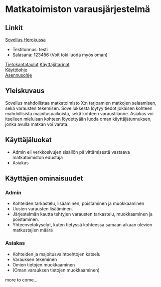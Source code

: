 <h1> Matkatoimiston varausjärjestelmä </h1>
   

   <h2> Linkit </h2>
   
  [Sovellus Herokussa](https://tsoha-matkatoimisto.herokuapp.com/)  
  * Testitunnus: testi 
  * Salasana: 123456 (Voit toki luoda myös oman)  
    
  [Tietokantataulut](https://github.com/pajaz/tsoha-matkatoimisto/blob/master/documentation/Tietokantataulut(2nd_draft).pdf)  
  [Käyttäjätarinat](https://github.com/pajaz/tsoha-matkatoimisto/blob/master/documentation/userstories.md)   
  [Käyttöohje](https://github.com/pajaz/tsoha-matkatoimisto/blob/master/documentation/kayttohje.md)  
  [Asennusohje](https://github.com/pajaz/tsoha-matkatoimisto/blob/master/documentation/asennusohje.md)  
  
   <h2> Yleiskuvaus </h2>

   Sovellus mahdollistaa matkatoimisto X:n tarjoamien matkojen selaamisen, sekä varausten tekemisen. Sovelluksesta löytyy tiedot jokaisen kohteen mahdollisista majoituspaikoista, sekä kohteen varaustilanne. Asiakas voi itselleen mieluisan kohteen löydettyään luoda oman käyttäjätunnuksen, jonka avulla matkan voi varata.

  <h2> Käyttäjäluokat </h2>
  
  * Admin eli verkkosivujen sisällön päivittämisestä vastaava matkatoimiston edustaja
  * Asiakas

  <h2> Käyttäjien ominaisuudet </h2>
   
   <h3> Admin </h3>
   
   * Kohteiden tarkastelu, lisääminen, poistaminen ja muokkaaminen
   * Uusien varausten lisääminen.
   * Järjestelmän kautta tehtyjen varausten tarkastelu, muokkaaminen ja poistaminen.
   * Yhteenvetokyselyt, kuten tietyssä kohteessa samaan aikaan olevien matkustajien määrä
  
   
   <h3> Asiakas </h3>
   
   * Kohteiden ja majoitusvaihtoehtojen katselu
   * Varauksen tekeminen
   * Omien tietojen muokkaaminen
   * (Oman varauksen tietojen muokkaaminen)
   
   more to come...
